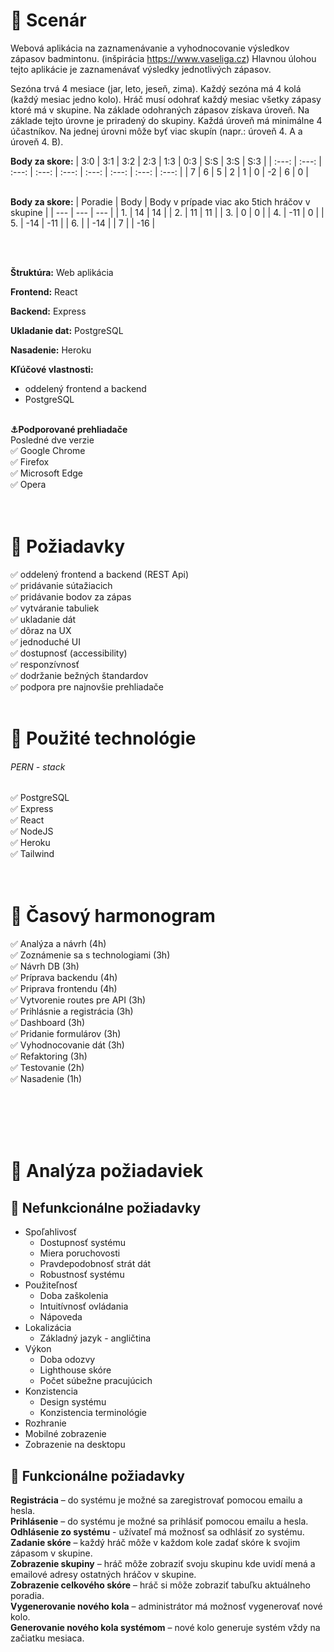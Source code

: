 # :scroll: Scenár   

Webová aplikácia na zaznamenávanie a vyhodnocovanie výsledkov zápasov badmintonu. (inšpirácia https://www.vaseliga.cz)
Hlavnou úlohou tejto aplikácie je zaznamenávať výsledky jednotlivých zápasov.

Sezóna trvá 4 mesiace (jar, leto, jeseň, zima). Každý sezóna má 4 kolá (každý mesiac jedno kolo). Hráč musí odohrať každý mesiac všetky zápasy ktoré má v skupine. Na základe odohraných zápasov získava úroveň. Na základe tejto úrovne je priradený do skupiny. Každá úroveň má minimálne 4 účastníkov.  Na jednej úrovni môže byť viac skupín (napr.: úroveň 4. A a úroveň 4. B). 

**Body za skore:**
| 3:0 | 3:1 | 3:2 | 2:3 | 1:3 | 0:3 | S:S | 3:S | S:3 |
| :---: | :---: | :---: | :---: | :---: | :---: | :---: | :---: | :---: |
|  7  |  6  |  5  |  2  |  1  |  0  | -2  |  6  |  0  |
<br/><br/>

**Body za skore:**
| Poradie | Body | Body v prípade viac ako 5tich hráčov v skupine |
| --- | --- | --- |
| 1.  | 14  | 14 |
| 2.  | 11  | 11 |
| 3.  | 0  | 0 |
| 4.  | -11  | 0 |
| 5.  | -14  | -11 |
| 6.  |   | 	-14 |
| 7	  |   | -16 |


<br/><br/>

**Štruktúra:** Web aplikácia

**Frontend:** React

**Backend:** Express

**Ukladanie dat:** PostgreSQL

**Nasadenie:** Heroku

**Kľúčové vlastnosti:**
- oddelený frontend a backend
- PostgreSQL
<br/><br/>

**:anchor:Podporované prehliadače**  <br/>
Posledné dve verzie  
✅ Google Chrome  
✅ Firefox  
✅ Microsoft Edge  
✅ Opera  
<br/><br/>

# :hammer: Požiadavky 

✅ oddelený frontend a backend (REST Api)  
✅ pridávanie sútažiacich  
✅ pridávanie bodov za zápas  
✅ vytváranie tabuliek  
✅ ukladanie dát  
✅ dôraz na UX  
✅ jednoduché UI  
✅ dostupnosť (accessibility)  
✅ responzívnosť  
✅ dodržanie bežných štandardov  
✅ podpora pre najnovšie prehliadače
<br/><br/>

# :pushpin: Použité technológie  

###### PERN - stack
✅ PostgreSQL  
✅ Express  
✅ React  
✅ NodeJS  
✅ Heroku  
✅ Tailwind  
<br/><br/>

# :calendar: Časový harmonogram   

✅ Analýza a návrh (4h)  
✅ Zoznámenie sa s technologiami (3h)  
✅ Návrh DB (3h)  
✅ Príprava backendu (4h)  
✅ Priprava frontendu (4h)  
✅ Vytvorenie routes pre API (3h)  
✅ Prihlásnie a registrácia (3h)  
✅ Dashboard (3h)  
✅ Pridanie formulárov (3h)  
✅ Vyhodnocovanie dát (3h)  
✅ Refaktoring (3h)  
✅ Testovanie (2h)  
✅ Nasadenie (1h)  

<br/><br/>
<br/><br/>

# :crown: Analýza požiadaviek

## :memo: Nefunkcionálne požiadavky
- Spoľahlivosť
  - Dostupnosť systému
  - Miera poruchovosti
  - Pravdepodobnosť strát dát
  - Robustnosť systému
- Použiteľnosť
  - Doba zaškolenia
  - Intuitívnosť ovládania
  - Nápoveda
- Lokalizácia
  - Základný jazyk - angličtina
- Výkon
  - Doba odozvy
  - Lighthouse skóre
  - Počet súbežne pracujúcich 
- Konzistencia
  - Design systému
  - Konzistencia terminológie
- Rozhranie
 - Mobilné zobrazenie
 - Zobrazenie na desktopu

## :pencil: Funkcionálne požiadavky
**Registrácia** – do systému je možné sa zaregistrovať pomocou emailu a hesla.  
**Prihlásenie** – do systému je možné sa prihlásiť pomocou emailu a hesla.  
**Odhlásenie zo systému** - užívateľ má možnosť sa odhlásiť zo systému.  
**Zadanie skóre** – každý hráč môže v každom kole zadať skóre k svojim zápasom v skupine.  
**Zobrazenie skupiny** – hráč môže zobraziť svoju skupinu kde uvidí mená a emailové adresy ostatných hráčov v skupine.  
**Zobrazenie celkového skóre** – hráč si môže zobraziť tabuľku  aktuálneho poradia.  
**Vygenerovanie nového kola** – administrátor má možnosť vygenerovať nové kolo.  
**Generovanie nového kola systémom** – nové kolo generuje systém vždy na začiatku mesiaca.  

